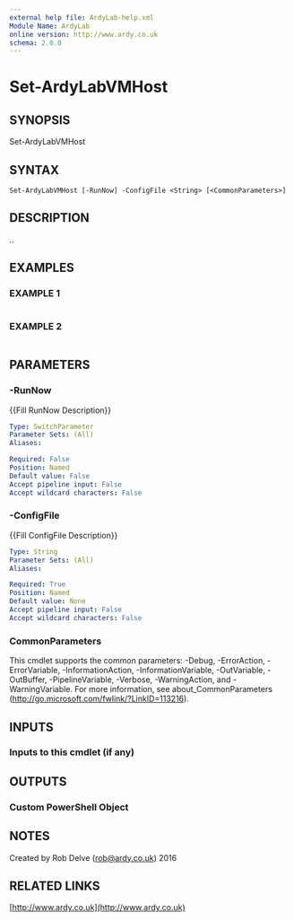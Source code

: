 ```yaml
---
external help file: ArdyLab-help.xml
Module Name: ArdyLab
online version: http://www.ardy.co.uk
schema: 2.0.0
---
```


# Set-ArdyLabVMHost

## SYNOPSIS
Set-ArdyLabVMHost

## SYNTAX

```
Set-ArdyLabVMHost [-RunNow] -ConfigFile <String> [<CommonParameters>]
```

## DESCRIPTION
..

## EXAMPLES

### EXAMPLE 1
```

```

### EXAMPLE 2
```

```

## PARAMETERS

### -RunNow
{{Fill RunNow Description}}

```yaml
Type: SwitchParameter
Parameter Sets: (All)
Aliases:

Required: False
Position: Named
Default value: False
Accept pipeline input: False
Accept wildcard characters: False
```

### -ConfigFile
{{Fill ConfigFile Description}}

```yaml
Type: String
Parameter Sets: (All)
Aliases:

Required: True
Position: Named
Default value: None
Accept pipeline input: False
Accept wildcard characters: False
```

### CommonParameters
This cmdlet supports the common parameters: -Debug, -ErrorAction, -ErrorVariable, -InformationAction, -InformationVariable, -OutVariable, -OutBuffer, -PipelineVariable, -Verbose, -WarningAction, and -WarningVariable.
For more information, see about_CommonParameters (http://go.microsoft.com/fwlink/?LinkID=113216).

## INPUTS

### Inputs to this cmdlet (if any)

## OUTPUTS

### Custom PowerShell Object

## NOTES
Created by Rob Delve (rob@ardy.co.uk) 2016

## RELATED LINKS

[http://www.ardy.co.uk](http://www.ardy.co.uk)

